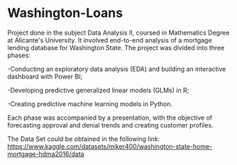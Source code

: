 # Washington-Loans
Project done in the subject Data Analysis II, coursed in Mathematics Degree at Alicante's University.
It involved end-to-end analysis of a mortgage lending database for Washington State. The project was divided into three phases:

-Conducting an exploratory data analysis (EDA) and building an interactive dashboard with Power BI; 

-Developing predictive generalized linear models (GLMs) in R;

-Creating predictive machine learning models in Python. 

Each phase was accompanied by a presentation, with the objective of forecasting approval and denial trends and creating customer profiles.


The Data Set could be obtained in the following link:
https://www.kaggle.com/datasets/miker400/washington-state-home-mortgage-hdma2016/data

